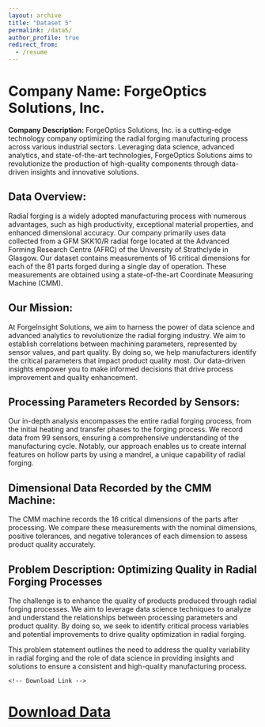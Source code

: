 ```yaml
---
layout: archive
title: "Dataset 5"
permalink: /data5/
author_profile: true
redirect_from:
  - /resume
---
```



<head>
    <title>Company Name: ForgeOptics Solutions, Inc.</title>
</head>

<body>
    <h1>Company Name: ForgeOptics Solutions, Inc.</h1>

  <p><strong>Company Description:</strong> ForgeOptics Solutions, Inc. is a cutting-edge technology company optimizing the radial forging manufacturing process across various industrial sectors. Leveraging data science, advanced analytics, and state-of-the-art technologies, ForgeOptics Solutions aims to revolutionize the production of high-quality components through data-driven insights and innovative solutions.</p>

  <h2>Data Overview:</h2>

  <p>Radial forging is a widely adopted manufacturing process with numerous advantages, such as high productivity, exceptional material properties, and enhanced dimensional accuracy. Our company primarily uses data collected from a GFM SKK10/R radial forge located at the Advanced Forming Research Centre (AFRC) of the University of Strathclyde in Glasgow. Our dataset contains measurements of 16 critical dimensions for each of the 81 parts forged during a single day of operation. These measurements are obtained using a state-of-the-art Coordinate Measuring Machine (CMM).</p>

  <h2>Our Mission:</h2>

  <p>At ForgeInsight Solutions, we aim to harness the power of data science and advanced analytics to revolutionize the radial forging industry. We aim to establish correlations between machining parameters, represented by sensor values, and part quality. By doing so, we help manufacturers identify the critical parameters that impact product quality most. Our data-driven insights empower you to make informed decisions that drive process improvement and quality enhancement.</p>

  <h2>Processing Parameters Recorded by Sensors:</h2>

  <p>Our in-depth analysis encompasses the entire radial forging process, from the initial heating and transfer phases to the forging process. We record data from 99 sensors, ensuring a comprehensive understanding of the manufacturing cycle. Notably, our approach enables us to create internal features on hollow parts by using a mandrel, a unique capability of radial forging.</p>

  <h2>Dimensional Data Recorded by the CMM Machine:</h2>

  <p>The CMM machine records the 16 critical dimensions of the parts after processing. We compare these measurements with the nominal dimensions, positive tolerances, and negative tolerances of each dimension to assess product quality accurately.</p>

  <h2>Problem Description: Optimizing Quality in Radial Forging Processes</h2>

  <p>The challenge is to enhance the quality of products produced through radial forging processes. We aim to leverage data science techniques to analyze and understand the relationships between processing parameters and product quality. By doing so, we seek to identify critical process variables and potential improvements to drive quality optimization in radial forging.</p>

  <p>This problem statement outlines the need to address the quality variability in radial forging and the role of data science in providing insights and solutions to ensure a consistent and high-quality manufacturing process.</p>

    <!-- Download Link -->
  <h1><a href="files/data5.zip" download>Download Data</a></h1>
</body>

</html>
